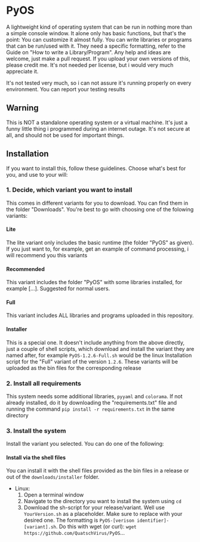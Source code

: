 # PyOS

A lightweight kind of operating system that can be run in nothing more than a simple console window. It alone only has basic functions, but that's the point: You can customize it almost fully. You can write libraries or programs that can be run/used with it. They need a specific formatting, refer to the Guide on "How to write a Library/Program". Any help and ideas are welcome, just make a pull request. If you upload your own versions of this, please credit me. It's not needed per license, but i would very much appreciate it.

It's not tested very much, so i can not assure it's running properly on every environment. You can report your testing results

## Warning
This is NOT a standalone operating system or a virtual machine. It's just a funny little thing i programmed during an internet outage. It's not secure at all, and should not be used for important things.

## Installation
If you want to install this, follow these guidelines. Choose what's best for you, and use to your will:

### 1. Decide, which variant you want to install
This comes in different variants for you to download. You can find them in the folder "Downloads". You're best to go with choosing one of the folowing variants:

#### Lite
The lite variant only includes the basic runtime (the folder "PyOS" as given). If you just want to, for example, get an example of command processing, i will recommend you this variants

#### Recommended
This variant includes the folder "PyOS" with some libraries installed, for example [...]. Suggested for normal users.

#### Full
This variant includes ALL libraries and programs uploaded in this repository.

#### Installer
This is a special one. It doesn't include anything from the above directly, just a couple of shell scripts, which download and install the variant they are named after, for example `PyOS-1.2.6-Full.sh` would be the linux Installation script for the "Full" variant of the version `1.2.6`. These variants will be uploaded as the bin files for the corresponding release

### 2. Install all requirements
This system needs some additional libraries, `pyyaml` and `colorama`. If not already installed, do it by downloading the "requirements.txt" file and running the command `pip install -r requirements.txt` in the same directory

### 3. Install the system
Install the variant you selected. You can do one of the following:

#### Install via the shell files
You can install it with the shell files provided as the bin files in a release or out of the `downloads/installer` folder.

- Linux:
    1. Open a terminal window
    2. Navigate to the directory you want to install the system using `cd`
    3. Download the sh-script for your release/variant. Well use `YourVersion.sh` as a placeholder. Make sure to replace with your desired one. The formatting is `PyOS-[verison identifier]-[variant].sh`. Do this with wget (or curl): `wget https://github.com/QuatschVirus/PyOS`...
